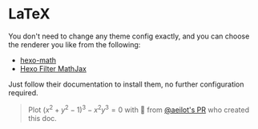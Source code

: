 # LaTeX

You don't need to change any theme config exactly, and you can choose the renderer you like from the following:

- [hexo-math](https://github.com/hexojs/hexo-math)
- [Hexo Filter MathJax](https://github.com/next-theme/hexo-filter-mathjax)

Just follow their documentation to install them, no further configuration required.

> Plot $(x^2 + y^2 -1)^3 -x^2 y^3 = 0$ with 💖 from [@aeilot's PR](https://github.com/MrWillCom/hexo-theme-cupertino/pull/9) who created this doc.
